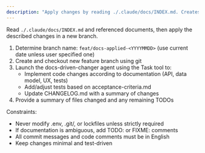 ```yaml
---
description: "Apply changes by reading ./.claude/docs/INDEX.md. Creates a feature branch."
---
```


Read `./.claude/docs/INDEX.md` and referenced documents, then apply the described changes in a new branch.

1. Determine branch name: `feat/docs-applied-<YYYYMMDD>` (use current date unless user specified one)
2. Create and checkout new feature branch using git
3. Launch the docs-driven-changer agent using the Task tool to:
   - Implement code changes according to documentation (API, data model, UX, tests)
   - Add/adjust tests based on acceptance-criteria.md
   - Update CHANGELOG.md with a summary of changes
4. Provide a summary of files changed and any remaining TODOs

Constraints:
- Never modify .env, .git/, or lockfiles unless strictly required
- If documentation is ambiguous, add TODO: or FIXME: comments
- All commit messages and code comments must be in English
- Keep changes minimal and test-driven
